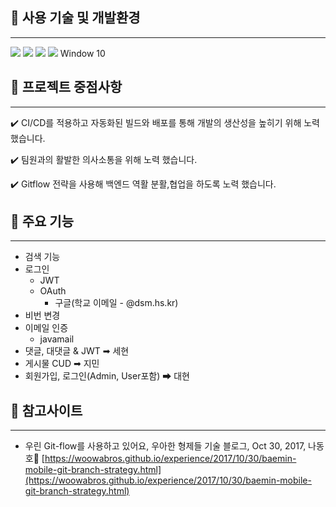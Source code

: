 ## **📌 사용 기술 및 개발환경**

---

<img src="https://img.shields.io/badge/Spring Boot-6DB33F?style=flat-square&logo=Spring&logoColor=white"/>
  <img src="https://img.shields.io/badge/MySQL-4479A1?style=flat-square&logo=MySQL&logoColor=white"/>
  <img src="https://img.shields.io/badge/IntelliJ IDEA-000000?style=flat-square&logo=IntelliJ-IDEA&logoColor=white"/>
  <img src="https://img.shields.io/badge/Java-007396?style=flat-square&logo=Java&logoColor=white"/> Window 10


## **📌 프로젝트 중점사항**

---
✔️ CI/CD를 적용하고 자동화된 빌드와 배포를 통해 개발의 생산성을 높히기 위해 노력했습니다.

✔️ 팀원과의 활발한 의사소통을 위해 노력 했습니다.

️️✔️ Gitflow 전략을 사용해 백엔드 역활 분활,협업을 하도록 노력 했습니다.


## **📌 주요 기능**

---
- 검색 기능
- 로그인
    - JWT
    - OAuth
        - 구글(학교 이메일 - @dsm.hs.kr)
- 비번 변경
- 이메일 인증
    - javamail
- 댓글, 대댓글 & JWT ➡ 세현
- 게시물 CUD ➡ 지민
- 회원가입, 로그인(Admin, User포함) ➡ 대현

## **📌 참고사이트**

---

- 우린 Git-flow를 사용하고 있어요, 우아한 형제들 기술 블로그, Oct 30, 2017, 나동호📑 [https://woowabros.github.io/experience/2017/10/30/baemin-mobile-git-branch-strategy.html](https://woowabros.github.io/experience/2017/10/30/baemin-mobile-git-branch-strategy.html)







